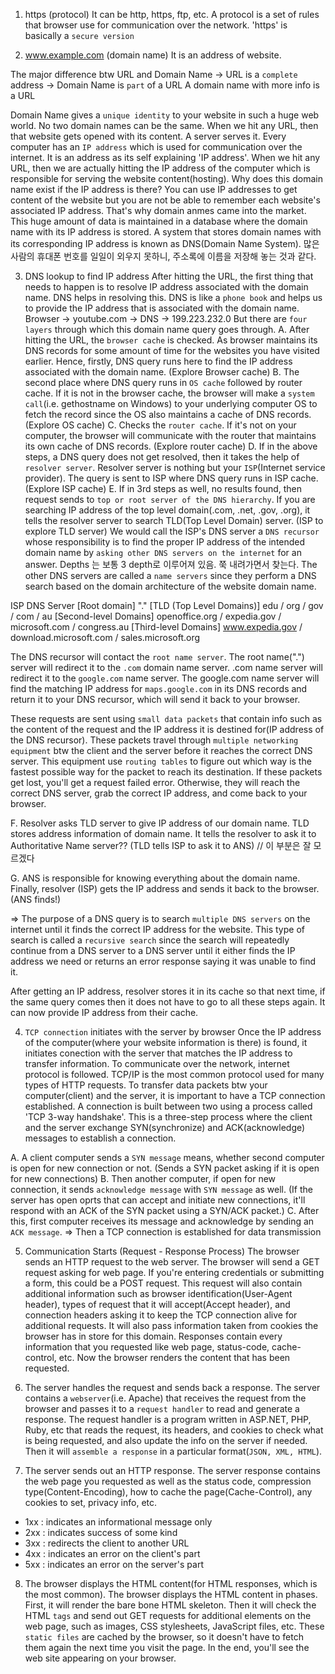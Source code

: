 [https]://[www.example.com]/[page1] 
(여기서 /page1 은 URI에 해당함)
1. https (protocol)
It can be http, https, ftp, etc.
A protocol is a set of rules that browser use for communication over the network.
'https' is basically a `secure version`

2. www.example.com (domain name)
It is an address of website.

The major difference btw URL and Domain Name
-> URL is a `complete` address
-> Domain Name is `part` of a URL
A domain name with more info is a URL

Domain Name gives a `unique identity` to your website in such a huge web world. No two domain names can be the same. 
When we hit any URL, then that website gets opened with its content. A server serves it. Every computer has an `IP address` which is used for communication over the internet. It is an address as its self explaining 'IP address'. When we hit any URL, then we are actually hitting the IP address of the computer which is responsible for serving the website content(hosting). 
Why does this domain name exist if the IP address is there? You can use IP addresses to get content of the website but you are not be able to remember each website's associated IP address. That's why domain anmes came into the market. 
This huge amount of data is maintained in a database where the domain name with its IP address is stored. A system that stores domain names with its corresponding IP address is known as DNS(Domain Name System). 많은 사람의 휴대폰 번호를 일일이 외우지 못하니, 주소록에 이름을 저장해 놓는 것과 같다.

3. DNS lookup to find IP address
After hitting the URL, the first thing that needs to happen is to resolve IP address associated with the domain name. DNS helps in resolving this. DNS is like a `phone book` and helps us to provide the IP address that is associated with the domain name.
Browser -> youtube.com -> DNS -> 199.223.232.0
But there are `four layers` through which this domain name query goes through.
A. After hitting the URL, the `browser cache` is checked. As browser maintains its DNS records for some amount of time for the websites you have visited earlier. Hence, firstly, DNS query runs here to find the IP address associated with the domain name. (Explore Browser cache)
B. The second place where DNS query runs in `OS cache` followed by router cache. If it is not in the browser cache, the browser will make a `system call`(i.e. gethostname on Windows) to your underlying computer OS to fetch the record since the OS also maintains a cache of DNS records. (Explore OS cache)
C. Checks the `router cache`. If it's not on your computer, the browser will communicate with the router that maintains its own cache of DNS records. (Explore router cache)
D. If in the above steps, a DNS query does not get resolved, then it takes the help of `resolver server`. Resolver server is nothing but your `ISP`(Internet service provider). The query is sent to ISP where DNS query runs in ISP cache. (Explore ISP cache)
E. If in 3rd steps as well, no results found, then request sends to `top or root server of the DNS hierarchy`. If you are searching IP address of the top level domain(.com, .net, .gov, .org), it tells the resolver server to search TLD(Top Level Domain) server. (ISP to explore TLD server) 
We would call the ISP's DNS server a `DNS recursor` whose responsibility is to find the proper IP address of the intended domain name by `asking other DNS servers on the internet` for an answer. Depths 는 보통 3 depth로 이루어져 있음. 쭉 내려가면서 찾는다.
The other DNS servers are called a `name servers` since they perform a DNS search based on the domain architecture of the website domain name.

ISP DNS Server
[Root domain]
"."
[TLD (Top Level Domains)]
edu / org / gov / com / au
[Second-level Domains]
openoffice.org / expedia.gov / microsoft.com / congress.au
[Third-level Domains]
www.expedia.gov / download.microsoft.com / sales.microsoft.org

The DNS recursor will contact the `root name server`. The root name(".") server will redirect it to the `.com` domain name server. .com name server will redirect it to the `google.com` name server. The google.com name server will find the matching IP address for `maps.google.com` in its DNS records and return it to your DNS recursor, which will send it back to your browser. 

These requests are sent using `small data packets` that contain info such as the content of the request and the IP address it is destined for(IP address of the DNS recursor). These packets travel through `multiple networking equipment` btw the client and the server before it reaches the correct DNS server. This equipment use `routing tables` to figure out which way is the fastest possible way for the packet to reach its destination. 
If these packets get lost, you'll get a request failed error. Otherwise, they will reach the correct DNS server, grab the correct IP address, and come back to your browser.

F. Resolver asks TLD server to give IP address of our domain name. TLD stores address information of domain name. It tells the resolver to ask it to Authoritative Name server?? (TLD tells ISP to ask it to ANS) // 이 부분은 잘 모르겠다

G. ANS is responsible for knowing everything about the domain name. Finally, resolver (ISP) gets the IP address and sends it back to the browser. (ANS finds!)

=> The purpose of a DNS query is to search `multiple DNS servers` on the internet until it finds the correct IP address for the website. This type of search is called a `recursive search` since the search will repeatedly continue from a DNS server to a DNS server until it either finds the IP address we need or returns an error response saying it was unable to find it.

After getting an IP address, resolver stores it in its cache so that next time, if the same query comes then it does not have to go to all these steps again. It can now provide IP address from their cache. 

4. `TCP connection` initiates with the server by browser
Once the IP address of the computer(where your website information is there) is found, it initiates conection with the server that matches the IP address to transfer information. To communicate over the network, internet protocol is followed. TCP/IP is the most common protocol used for many types of  HTTP requests. 
To transfer data packets btw your computer(client) and the server, it is important to have a TCP connection established. A connection is built between two using a process called 'TCP 3-way handshake'. This is a three-step process where the client and the server exchange SYN(synchronize) and ACK(acknowledge) messages to establish a connection.

A. A client computer sends a `SYN message` means, whether second computer is open for new connection or not. (Sends a SYN packet asking if it is open for new connections)
B. Then another computer, if open for new connection, it sends `acknowledge message` with `SYN message` as well. (If the server has open oprts that can accept and initiate new connections, it'll respond with an ACK of the SYN packet using a SYN/ACK packet.)
C. After this, first computer receives its message and acknowledge by sending an `ACK message`. 
=> Then a TCP connection is established for data transmission

5. Communication Starts (Request - Response Process)
The browser sends an HTTP request to the web server. The browser will send a GET request asking for web page. If you're entering credentials or submitting a form, this could be a POST request. This request will also contain additional information such as browser identification(User-Agent header), types of request that it will accept(Accept header), and connection headers asking it to keep the TCP connection alive for additional requests. It will also pass information taken from cookies the browser has in store for this domain.
Responses contain every information that you requested like web page, status-code, cache-control, etc. Now the browser renders the content that has been requested.

6. The server handles the request and sends back a response.
The server contains a `webserver`(i.e. Apache) that receives the request from the browser and passes it to a `request handler` to read and generate a response. The request handler is a program written in ASP.NET, PHP, Ruby, etc that reads the request, its headers, and cookies to check what is being requested, and also update the info on the server if needed. Then it will `assemble a response` in a particular format(`JSON, XML, HTML`).

7. The server sends out an HTTP response.
The server response contains the web page you requested as well as the status code, compression type(Content-Encoding), how to cache the page(Cache-Control), any cookies to set, privacy info, etc.
- 1xx : indicates an informational message only
- 2xx : indicates success of some kind
- 3xx : redirects the client to another URL
- 4xx : indicates an error on the client's part
- 5xx : indicates an error on the server's part

8. The browser displays the HTML content(for HTML responses, which is the most common).
The browser displays the HTML content in phases. First, it will render the bare bone HTML skeleton. Then it will check the HTML `tags` and send out GET requests for additional elements on the web page, such as images, CSS stylesheets, JavaScript files, etc. These `static files` are cached by the browser, so it doesn't have to fetch them again the next time you visit the page. In the end, you'll see the web site appearing on your browser.